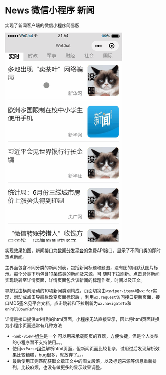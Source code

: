 # News 微信小程序 新闻

实现了新闻客户端的微信小程序简易版

![img](https://github.com/yiyiQuasar/News/blob/master/newsShow.gif)

实现效果如图，新闻接口为[数闻分发平台](https://fenfa.shuwen.com/)的免费API接口，显示了不同门类的即时热点新闻。

主界面包含不同分类的新闻列表，包括新闻标题和题图，没有图的用默认图片标示。每个分类下均包含10条该类的新闻及来源，可
随时下拉刷新。点击具体新闻实现跳转至详情页面，详情页面包含该新闻的标题作者，时间以及正文。

导航栏由横向滚动的10项新闻类别构成，页面切换由```<swiper-item>```和```wx:for```实现，滑动或点击导航栏改变页面标识后
，利用```wx.request```访问接口更新页面，接口MD5签名见平台文档。点击跳转和下拉刷新为```wx.navigateTo```和```onPullDownRefresh```

详情是接口提供url得到的html页面，小程序无法直接显示，因此将html页面转换为小程序页面通常有几种方法
- ```<web-view>```[组件](https://developers.weixin.qq.com/miniprogram/dev/component/web-view.html?search-key=web-view)是一个
可以用来承载网页的容器，方便快捷，但是个人类型的小程序暂不支持使用。。。
- 使用```wxParse```[组件](https://github.com/icindy/wxParse)解析html页面，但新闻页面比较复杂，试用过后发现解析效果比较糟糕，bug很多，就放弃了。。。
- 最后使用正则匹配获取文章正文中的图文段落，以及标题来源等信息重新排列，比较麻烦，也没有做更多的显示效果调整。
